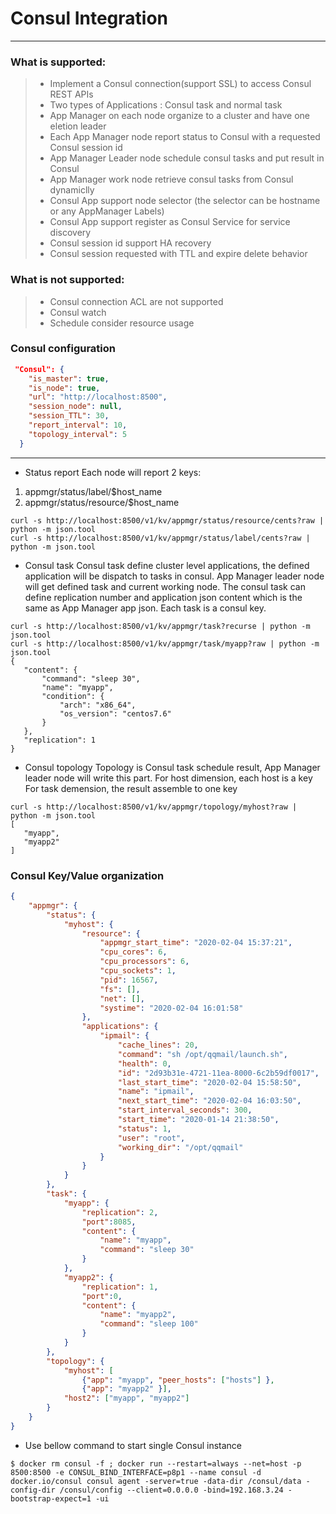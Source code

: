 # Consul Integration

------

### What is supported:

> * Implement a Consul connection(support SSL) to access Consul REST APIs
> * Two types of Applications : Consul task and normal task
> * App Manager on each node organize to a cluster and have one eletion leader
> * Each App Manager node report status to Consul with a requested Consul session id
> * App Manager Leader node schedule consul tasks and put result in Consul
> * App Manager work node retrieve consul tasks from Consul dynamiclly
> * Consul App support node selector (the selector can be hostname or any AppManager Labels)
> * Consul App support register as Consul Service for service discovery
> * Consul session id support HA recovery
> * Consul session requested with TTL and expire delete behavior

### What is **not** supported:
> * Consul connection ACL are not supported
> * Consul watch
> * Schedule consider resource usage

### Consul configuration

```json
 "Consul": {
    "is_master": true,
    "is_node": true,
    "url": "http://localhost:8500",
    "session_node": null,
    "session_TTL": 30,
    "report_interval": 10,
    "topology_interval": 5
  }
```

------


- Status report
 Each node will report 2 keys:
 1. appmgr/status/label/$host_name
 2. appmgr/status/resource/$host_name

 ```shell
 curl -s http://localhost:8500/v1/kv/appmgr/status/resource/cents?raw | python -m json.tool
 curl -s http://localhost:8500/v1/kv/appmgr/status/label/cents?raw | python -m json.tool
 
 ```

- Consul task
 Consul task define cluster level applications, the defined application will be dispatch to tasks in consul.
 App Manager leader node will get defined task and current working node. The consul task can define replication number and 
 application json content which is the same as App Manager app json.
 Each task is a consul key.
 ```shell
 curl -s http://localhost:8500/v1/kv/appmgr/task?recurse | python -m json.tool 
 curl -s http://localhost:8500/v1/kv/appmgr/task/myapp?raw | python -m json.tool        
{
    "content": {
        "command": "sleep 30",
        "name": "myapp",
		"condition": {
			"arch": "x86_64",
			"os_version": "centos7.6"
		}
    },
    "replication": 1
}
 ```

- Consul topology
 Topology is Consul task schedule result, App Manager leader node will write this part.
   For host dimension, each host is a key
   For task demension, the result assemble to one key

 ```shell
 curl -s http://localhost:8500/v1/kv/appmgr/topology/myhost?raw | python -m json.tool  
[
    "myapp",
    "myapp2"
]
 ```

 ### Consul Key/Value organization
```json
{
	"appmgr": {
		"status": {
			"myhost": {
				"resource": {
					"appmgr_start_time": "2020-02-04 15:37:21",
					"cpu_cores": 6,
					"cpu_processors": 6,
					"cpu_sockets": 1,
					"pid": 16567,
					"fs": [],
					"net": [],
					"systime": "2020-02-04 16:01:58"
				},
				"applications": {
					"ipmail": {
						"cache_lines": 20,
						"command": "sh /opt/qqmail/launch.sh",
						"health": 0,
						"id": "2d93b31e-4721-11ea-8000-6c2b59df0017",
						"last_start_time": "2020-02-04 15:58:50",
						"name": "ipmail",
						"next_start_time": "2020-02-04 16:03:50",
						"start_interval_seconds": 300,
						"start_time": "2020-01-14 21:38:50",
						"status": 1,
						"user": "root",
						"working_dir": "/opt/qqmail"
					}
				}
			}
		},
		"task": {
			"myapp": {
				"replication": 2,
				"port":8085,
				"content": {
					"name": "myapp",
					"command": "sleep 30"
				}
			},
			"myapp2": {
				"replication": 1,
				"port":0,
				"content": {
					"name": "myapp2",
					"command": "sleep 100"
				}
			}
		},
		"topology": {
			"myhost": [ 
			    {"app": "myapp", "peer_hosts": ["hosts"] },
				{"app": "myapp2" }],
			"host2": ["myapp", "myapp2"]
		}
	}
}
```
 
- Use bellow command to start single Consul instance
```shell
$ docker rm consul -f ; docker run --restart=always --net=host -p 8500:8500 -e CONSUL_BIND_INTERFACE=p8p1 --name consul -d docker.io/consul consul agent -server=true -data-dir /consul/data -config-dir /consul/config --client=0.0.0.0 -bind=192.168.3.24 -bootstrap-expect=1 -ui
```